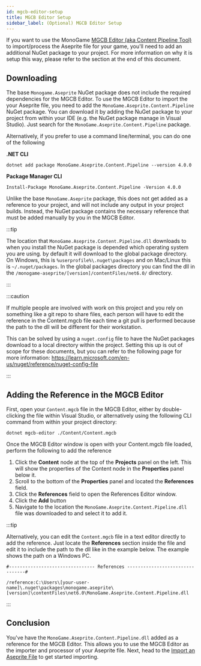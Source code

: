 ```yaml
---
id: mgcb-editor-setup
title: MGCB Editor Setup
sidebar_label: (Optional) MGCB Editor Setup
---
```


If you want to use the MonoGame [MGCB Editor (aka Content Pipeline Tool)](https://docs.monogame.net/articles/content/using_mgcb_editor.html) to import/process the Aseprite file for your game, you'll need to add an additional NuGet package to your project. For more information on why it is setup this way, please refer to the section at the end of this document.

## Downloading

The base `Monogame.Aseprite` NuGet package does not include the required dependencies for the MGCB Editor. To use the MGCB Editor to import the your Aseprite file, you need to add the `MonoGame.Aseprite.Content.Pipeline` NuGet package. You can download it by adding the NuGet package to your project from within your IDE (e.g. the NuGet package manage in Visual Studio). Just search for the `MonoGame.Aseprite.Content.Pipeline` package.

Alternatively, if you prefer to use a command line/terminal, you can do one of the following

**.NET CLI**

```
dotnet add package MonoGame.Aseprite.Content.Pipeline --version 4.0.0
```

**Package Manager CLI**

```
Install-Package MonoGame.Aseprite.Content.Pipeline -Version 4.0.0
```

Unlike the base `MonoGame.Aseprite` package, this does not get added as a reference to your project, and will not include any output in your project builds. Instead, the NuGet package contains the necessary reference that must be added manually by you in the MGCB Editor.

:::tip

The location that `MonoGame.Aseprite.Content.Pipeline.dll` downloads to when you install the NuGet package is depended which operating system you are using. by default it will download to the global package directory. On Windows, this is `%userprofile%\.nuget\packages` and on Mac/Linux this is `~/.nuget/packages`. In the global packages directory you can find the dll in the `/monogame-aseprite/[version]/contentFiles/net6.0/` directory.

:::

:::caution

If multiple people are involved with work on this project and you rely on something like a git repo to share files, each person will have to edit the reference in the Content.mgcb file each time a git pull is performed because the path to the dll will be different for their workstation.

This can be solved by using a `nuget.config` file to have the NuGet packages download to a local directory within the project.  Setting this up is out of scope for these documents, but you can refer to the following page for more information: https://learn.microsoft.com/en-us/nuget/reference/nuget-config-file

:::

## Adding the Reference in the MGCB Editor

First, open your `Content.mgcb` file in the MGCB Editor, either by double-clicking the file within Visual Studio, or alternatively using the following CLI command from within your project directory:

```
dotnet mgcb-editor ./Content/Content.mgcb
```

Once the MGCB Editor window is open with your Content.mgcb file loaded, perform the following to add the reference

1. Click the **Content** node at the top of the **Projects** panel on the left. This will show the properties of the Content node in the **Properties** panel below it.
2. Scroll to the bottom of the **Properties** panel and located the **References** field.
3. Click the **References** field to open the References Editor window.
4. Click the **Add** button
5. Navigate to the location the `MonoGame.Aseprite.Content.Pipeline.dll` file was downloaded to and select it to add it.

:::tip

Alternatively, you can edit the `Content.mgcb` file in a text editor directly to add the reference.  Just locate the **References** section inside the file and edit it to include the path to the dll like in the example below.  The example shows the path on a Windows PC.

```
#-------------------------------- References --------------------------------#

/reference:C:\Users\[your-user-name]\.nuget\packages\monogame.aseprite\[version]\contentFiles\net6.0\MonoGame.Aseprite.Content.Pipeline.dll

```

:::

## Conclusion
You've have the `MonoGame.Aseprite.Content.Pipeline.dll` added as a reference for the MGCB Editor.  This allows you to use the MGCB Editor as the importer and processor of your Aseprite file.  Next, head to the [Import an Aseprite File](./import-asepritefile) to get started importing.
